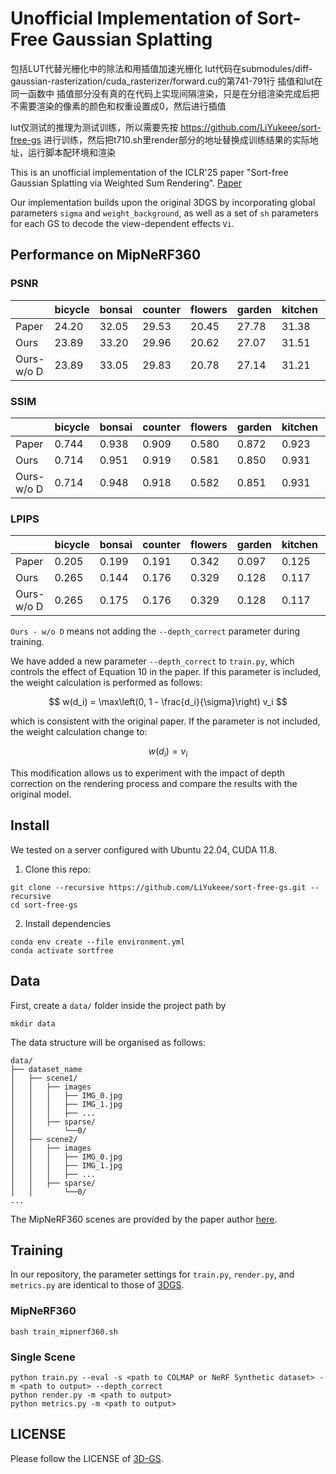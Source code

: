 # Unofficial Implementation of Sort-Free Gaussian Splatting

包括LUT代替光栅化中的除法和用插值加速光栅化
lut代码在submodules/diff-gaussian-rasterization/cuda_rasterizer/forward.cu的第741-791行
插值和lut在同一函数中
插值部分没有真的在代码上实现间隔渲染，只是在分组渲染完成后把不需要渲染的像素的颜色和权重设置成0，然后进行插值

lut仅测试的推理为测试训练，所以需要先按 https://github.com/LiYukeee/sort-free-gs 进行训练，然后把t710.sh里render部分的地址替换成训练结果的实际地址，运行脚本配环境和渲染



This is an unofficial implementation of the ICLR'25 paper "Sort-free Gaussian Splatting via Weighted Sum Rendering". [Paper](https://arxiv.org/pdf/2410.18931)

Our implementation builds upon the original 3DGS by incorporating global parameters `sigma` and `weight_background`, as well as a set of `sh` parameters for each GS to decode the view-dependent effects `Vi`.

## Performance on MipNeRF360 

### PSNR

|            | bicycle | bonsai | counter | flowers | garden | kitchen | room  | stump | treehill | AVG   |
| ---------- | ------- | ------ | ------- | ------- | ------ | ------- | ----- | ----- | -------- | ----- |
| Paper      | 24.20   | 32.05  | 29.53   | 20.45   | 27.78  | 31.38   | 31.93 | 25.39 | 22.01    | 27.19 |
| Ours       | 23.89   | 33.20  | 29.96   | 20.62   | 27.07  | 31.51   | 32.35 | 24.79 | 21.49    | 27.21 |
| Ours-w/o D | 23.89   | 33.05  | 29.83   | 20.78   | 27.14  | 31.21   | 31.65 | 24.90 | 21.61    | 27.12 |

### SSIM

|            | bicycle | bonsai | counter | flowers | garden | kitchen | room  | stump | treehill | AVG   |
| ---------- | ------- | ------ | ------- | ------- | ------ | ------- | ----- | ----- | -------- | ----- |
| Paper      | 0.744   | 0.938  | 0.909   | 0.580   | 0.872  | 0.923   | 0.925 | 0.728 | 0.614    | 0.804 |
| Ours       | 0.714   | 0.951  | 0.919   | 0.581   | 0.850  | 0.931   | 0.930 | 0.708 | 0.620    | 0.800 |
| Ours-w/o D | 0.714   | 0.948  | 0.918   |	0.582 	| 0.851  |0.931    | 0.929 |0.713  | 0.622    | 0.801 |

### LPIPS

|            | bicycle | bonsai | counter | flowers | garden | kitchen | room  | stump | treehill | AVG   |
| ---------- | ------- | ------ | ------- | ------- | ------ | ------- | ----- | ----- | -------- | ----- |
| Paper      | 0.205   | 0.199  | 0.191   | 0.342   | 0.097  | 0.125   | 0.197 | 0.235 | 0.311    | 0.211 |
| Ours       | 0.265   | 0.144  | 0.176   | 0.329   | 0.128  | 0.117   | 0.190 | 0.275 | 0.347    | 0.219 |
| Ours-w/o D | 0.265   | 0.175  | 0.176   | 0.329   | 0.128  | 0.117   | 0.190 | 0.272 | 0.344    | 0.222 |


`Ours - w/o D` means not adding the `--depth_correct` parameter during training.

We have added a new parameter `--depth_correct` to `train.py`, which controls the effect of Equation 10 in the paper. If this parameter is included, the weight calculation is performed as follows:

$$
w(d_i) = \max\left(0, 1 - \frac{d_i}{\sigma}\right) v_i
$$

which is consistent with the original paper. If the parameter is not included, the weight calculation change to:

$$
w(d_i) = v_i
$$

This modification allows us to experiment with the impact of depth correction on the rendering process and compare the results with the original model.

## Install

We tested on a server configured with Ubuntu 22.04, CUDA 11.8. 

1. Clone this repo:

```
git clone --recursive https://github.com/LiYukeee/sort-free-gs.git --recursive
cd sort-free-gs
```

2. Install dependencies

```
conda env create --file environment.yml
conda activate sortfree
```

## Data

First, create a ``data/`` folder inside the project path by

```
mkdir data
```

The data structure will be organised as follows:

```
data/
├── dataset_name
│   ├── scene1/
│   │   ├── images
│   │   │   ├── IMG_0.jpg
│   │   │   ├── IMG_1.jpg
│   │   │   ├── ...
│   │   ├── sparse/
│   │       └──0/
│   ├── scene2/
│   │   ├── images
│   │   │   ├── IMG_0.jpg
│   │   │   ├── IMG_1.jpg
│   │   │   ├── ...
│   │   ├── sparse/
│   │       └──0/
...
```

The MipNeRF360 scenes are provided by the paper author [here](https://jonbarron.info/mipnerf360/).

## Training

In our repository, the parameter settings for `train.py`, `render.py`, and `metrics.py` are identical to those of [3DGS](https://github.com/graphdeco-inria/gaussian-splatting). 

### MipNeRF360

```shell
bash train_mipnerf360.sh
```

### Single Scene

```shell
python train.py --eval -s <path to COLMAP or NeRF Synthetic dataset> -m <path to output> --depth_correct
python render.py -m <path to output>
python metrics.py -m <path to output>
```

## LICENSE

Please follow the LICENSE of [3D-GS](https://github.com/graphdeco-inria/gaussian-splatting).
